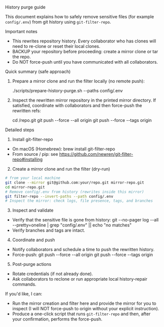 History purge guide

This document explains how to safely remove sensitive files (for example `config/.env`) from git history using `git-filter-repo`.

Important notes
- This rewrites repository history. Every collaborator who has clones will need to re-clone or reset their local clones.
- BACKUP your repository before proceeding: create a mirror clone or tar the repo.
- Do NOT force-push until you have communicated with all collaborators.

Quick summary (safe approach)
1. Prepare a mirror clone and run the filter locally (no remote push):

   ./scripts/prepare-history-purge.sh --paths config/.env

2. Inspect the rewritten mirror repository in the printed mirror directory. If satisfied, coordinate with collaborators and then force-push the rewritten refs:

   cd <mirror>/repo.git
   git push --force --all origin
   git push --force --tags origin

Detailed steps

1) Install git-filter-repo
- On macOS (Homebrew):
  brew install git-filter-repo
- From source / pip: see https://github.com/newren/git-filter-repo#installing

2) Create a mirror clone and run the filter (dry-run)

```bash
# from your local machine
git clone --mirror git@github.com:your/repo.git mirror-repo.git
cd mirror-repo.git
# Remove config/.env from history (rewrites inside this mirror)
git filter-repo --invert-paths --path config/.env
# Inspect the mirror: check logs, file presence, tags, and branches
```

3) Inspect and validate
- Verify that the sensitive file is gone from history:
  git --no-pager log --all --pretty=oneline | grep "config/.env" || echo "no matches"
- Verify branches and tags are intact.

4) Coordinate and push
- Notify collaborators and schedule a time to push the rewritten history.
- Force-push:
  git push --force --all origin
  git push --force --tags origin

5) Post-purge actions
- Rotate credentials (if not already done).
- Ask collaborators to reclone or run appropriate local history-repair commands.

If you'd like, I can:
- Run the mirror creation and filter here and provide the mirror for you to inspect (I will NOT force-push to origin without your explicit instruction).
- Produce a one-click script that runs `git-filter-repo` and then, after your confirmation, performs the force-push.

